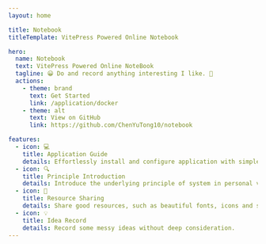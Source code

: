 ```yaml
---
layout: home

title: Notebook
titleTemplate: VitePress Powered Online Notebook

hero:
  name: Notebook
  text: VitePress Powered Online NoteBook
  tagline: 😀 Do and record anything interesting I like. 🥳
  actions:
    - theme: brand
      text: Get Started
      link: /application/docker
    - theme: alt
      text: View on GitHub
      link: https://github.com/ChenYuTong10/notebook

features:
  - icon: 💻 
    title: Application Guide
    details: Effortlessly install and configure application with simple steps.
  - icon: 🔍
    title: Principle Introduction
    details: Introduce the underlying principle of system in personal view.
  - icon: 🔮
    title: Resource Sharing
    details: Share good resources, such as beautiful fonts, icons and so on.
  - icon: 💡
    title: Idea Record
    details: Record some messy ideas without deep consideration.
---
```

